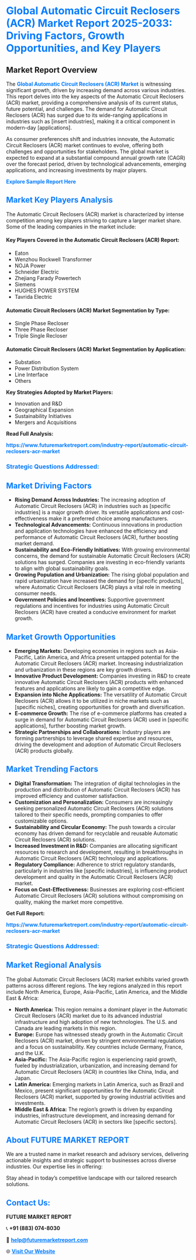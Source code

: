 <h1 style="color: #007BFF;">Global Automatic Circuit Reclosers (ACR) Market Report 2025-2033: Driving Factors, Growth Opportunities, and Key Players</h1>

<section id="overview">
<h2>Market Report Overview</h2>
<p>The <a href="https://www.futuremarketreport.com/industry-report/automatic-circuit-reclosers-acr-market" style="color: #007BFF; text-decoration: none;"><strong>Global Automatic Circuit Reclosers (ACR) Market</strong></a> is witnessing significant growth, driven by increasing demand across various industries. This report delves into the key aspects of the Automatic Circuit Reclosers (ACR) market, providing a comprehensive analysis of its current status, future potential, and challenges. The demand for Automatic Circuit Reclosers (ACR) has surged due to its wide-ranging applications in industries such as [insert industries], making it a critical component in modern-day [applications].</p>
<p>As consumer preferences shift and industries innovate, the Automatic Circuit Reclosers (ACR) market continues to evolve, offering both challenges and opportunities for stakeholders. The global market is expected to expand at a substantial compound annual growth rate (CAGR) over the forecast period, driven by technological advancements, emerging applications, and increasing investments by major players.</p>
</section>

<section id="overview">
<p><a href="https://www.futuremarketreport.com/request-sample/reportId=82423" style="color: #007BFF; text-decoration: none;"><strong>Explore Sample Report Here</strong></a></p>
</section>

<section id="key-players">
<h2 style="color: #007BFF;">Market Key Players Analysis</h2>
<p>The Automatic Circuit Reclosers (ACR) market is characterized by intense competition among key players striving to capture a larger market share. Some of the leading companies in the market include:</p>
<h4>Key Players Covered in the Automatic Circuit Reclosers (ACR) Report:</h4>
<ul><li>Eaton</li><li>Wenzhou Rockwell Transformer</li><li>NOJA Power</li><li>Schneider Electric</li><li>Zhejiang Farady Powertech</li><li>Siemens</li><li>HUGHES POWER SYSTEM</li><li>Tavrida Electric</li></ul>
<h4>Automatic Circuit Reclosers (ACR) Market Segmentation by Type:</h4>
<ul><li>Single Phase Recloser</li><li>Three Phase Recloser</li><li>Triple Single Recloser</li></ul>

<h4>Automatic Circuit Reclosers (ACR) Market Segmentation by Application:</h4>
<ul><li>Substation</li><li>Power Distribution System</li><li>Line Interface</li><li>Others</li></ul>
<p><strong>Key Strategies Adopted by Market Players:</strong></p>
<ul>
<li>Innovation and R&D</li>
<li>Geographical Expansion</li>
<li>Sustainability Initiatives</li>
<li>Mergers and Acquisitions</li>
</ul>
</section>

<section>
<p><strong>Read Full Analysis: </strong></p><a href="https://www.futuremarketreport.com/industry-report/automatic-circuit-reclosers-acr-market" style="color: #007BFF; text-decoration: none;"><strong>https://www.futuremarketreport.com/industry-report/automatic-circuit-reclosers-acr-market</strong></a>
<h3 style="color: #007BFF;">Strategic Questions Addressed:</h3>
</section>

<section id="driving-factors">
<h2 style="color: #007BFF;">Market Driving Factors</h2>
<ul>
<li><strong>Rising Demand Across Industries:</strong> The increasing adoption of Automatic Circuit Reclosers (ACR) in industries such as [specific industries] is a major growth driver. Its versatile applications and cost-effectiveness make it a preferred choice among manufacturers.</li>
<li><strong>Technological Advancements:</strong> Continuous innovations in production and application technologies have enhanced the efficiency and performance of Automatic Circuit Reclosers (ACR), further boosting market demand.</li>
<li><strong>Sustainability and Eco-Friendly Initiatives:</strong> With growing environmental concerns, the demand for sustainable Automatic Circuit Reclosers (ACR) solutions has surged. Companies are investing in eco-friendly variants to align with global sustainability goals.</li>
<li><strong>Growing Population and Urbanization:</strong> The rising global population and rapid urbanization have increased the demand for [specific products], where Automatic Circuit Reclosers (ACR) plays a vital role in meeting consumer needs.</li>
<li><strong>Government Policies and Incentives:</strong> Supportive government regulations and incentives for industries using Automatic Circuit Reclosers (ACR) have created a conducive environment for market growth.</li>
</ul>
</section>

<section id="growth-opportunities">
<h2 style="color: #007BFF;">Market Growth Opportunities</h2>
<ul>
<li><strong>Emerging Markets:</strong> Developing economies in regions such as Asia-Pacific, Latin America, and Africa present untapped potential for the Automatic Circuit Reclosers (ACR) market. Increasing industrialization and urbanization in these regions are key growth drivers.</li>
<li><strong>Innovative Product Development:</strong> Companies investing in R&D to create innovative Automatic Circuit Reclosers (ACR) products with enhanced features and applications are likely to gain a competitive edge.</li>
<li><strong>Expansion into Niche Applications:</strong> The versatility of Automatic Circuit Reclosers (ACR) allows it to be utilized in niche markets such as [specific niches], creating opportunities for growth and diversification.</li>
<li><strong>E-commerce Growth:</strong> The rise of e-commerce platforms has created a surge in demand for Automatic Circuit Reclosers (ACR) used in [specific applications], further boosting market growth.</li>
<li><strong>Strategic Partnerships and Collaborations:</strong> Industry players are forming partnerships to leverage shared expertise and resources, driving the development and adoption of Automatic Circuit Reclosers (ACR) products globally.</li>
</ul>
</section>

<section id="trending-factors">
<h2 style="color: #007BFF;">Market Trending Factors</h2>
<ul>
<li><strong>Digital Transformation:</strong> The integration of digital technologies in the production and distribution of Automatic Circuit Reclosers (ACR) has improved efficiency and customer satisfaction.</li>
<li><strong>Customization and Personalization:</strong> Consumers are increasingly seeking personalized Automatic Circuit Reclosers (ACR) solutions tailored to their specific needs, prompting companies to offer customizable options.</li>
<li><strong>Sustainability and Circular Economy:</strong> The push towards a circular economy has driven demand for recyclable and reusable Automatic Circuit Reclosers (ACR) solutions.</li>
<li><strong>Increased Investment in R&D:</strong> Companies are allocating significant resources to research and development, resulting in breakthroughs in Automatic Circuit Reclosers (ACR) technology and applications.</li>
<li><strong>Regulatory Compliance:</strong> Adherence to strict regulatory standards, particularly in industries like [specific industries], is influencing product development and quality in the Automatic Circuit Reclosers (ACR) market.</li>
<li><strong>Focus on Cost-Effectiveness:</strong> Businesses are exploring cost-efficient Automatic Circuit Reclosers (ACR) solutions without compromising on quality, making the market more competitive.</li>
</ul>
</section>

<section>
<p><strong>Get Full Report: </strong></p><a href="https://www.futuremarketreport.com/industry-report/automatic-circuit-reclosers-acr-market" style="color: #007BFF; text-decoration: none;"><strong>https://www.futuremarketreport.com/industry-report/automatic-circuit-reclosers-acr-market</strong></a>
<h3 style="color: #007BFF;">Strategic Questions Addressed:</h3>
</section>


<section id="regional-analysis">
<h2 style="color: #007BFF;">Market Regional Analysis</h2>
<p>The global Automatic Circuit Reclosers (ACR) market exhibits varied growth patterns across different regions. The key regions analyzed in this report include North America, Europe, Asia-Pacific, Latin America, and the Middle East & Africa:</p>
<ul>
<li><strong>North America:</strong> This region remains a dominant player in the Automatic Circuit Reclosers (ACR) market due to its advanced industrial infrastructure and high adoption of new technologies. The U.S. and Canada are leading markets in this region.</li>
<li><strong>Europe:</strong> Europe has witnessed steady growth in the Automatic Circuit Reclosers (ACR) market, driven by stringent environmental regulations and a focus on sustainability. Key countries include Germany, France, and the U.K.</li>
<li><strong>Asia-Pacific:</strong> The Asia-Pacific region is experiencing rapid growth, fueled by industrialization, urbanization, and increasing demand for Automatic Circuit Reclosers (ACR) in countries like China, India, and Japan.</li>
<li><strong>Latin America:</strong> Emerging markets in Latin America, such as Brazil and Mexico, present significant opportunities for the Automatic Circuit Reclosers (ACR) market, supported by growing industrial activities and investments.</li>
<li><strong>Middle East & Africa:</strong> The region’s growth is driven by expanding industries, infrastructure development, and increasing demand for Automatic Circuit Reclosers (ACR) in sectors like [specific sectors].</li>
</ul>
</section>

<footer>
<h2 style="color: #007BFF;">About FUTURE MARKET REPORT</h2>
<p>We are a trusted name in market research and advisory services, delivering actionable insights and strategic support to businesses across diverse industries. Our expertise lies in offering:</p>

<p>Stay ahead in today’s competitive landscape with our tailored research solutions.</p>

<h2 style="color: #007BFF;">Contact Us:</h2>
<p><strong>FUTURE MARKET REPORT</strong></p>
<p>📞 <strong>+91 (883) 074-8030</strong></p>
<p>📧 <strong><a href="mailto:help@futuremarketreport.com" style="color: #007BFF;">help@futuremarketreport.com</a></strong></p>
<p>🌐 <strong><a href="https://www.futuremarketreport.com/" style="color: #007BFF;">Visit Our Website</a></strong></p>
</footer>